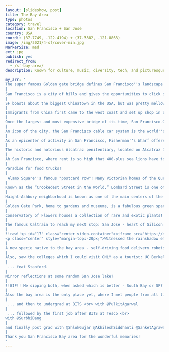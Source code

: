 ```yaml
---
layout: [slideshow, post]
title: The Bay Area
type: photos
category: travel
location: San Francisco + San Jose
country: USA
coordi: (37.7749, -122.4194) + (37.3382, -121.8863)
image: /img/2021/4-sf/cover-min.jpg
MarkerSize: med
ext: jpg
publish: yes
redirect_from:
  - /sf-bay-area/
description: Known for culture, music, diversity, tech, and picturesque views, San Francisco is an eclectic city to visit. The city is super cosmopolitan and I was amazed by the diversity the city has to offer.

my_arr: '
The super famous Golden gate bridge defines San Francisco''s landscape. Once called "the bridge that couldn''t be built," today it is one the seven wonders of the modern world
|
San Francisco is a city of hills and gives the opportunities to click such classic SF pics. Here I was instantly reminded of <a href="https://youtu.be/qYjPxdLIuk0?t=229" target="_blank">My Name is Khan</a> for some weird reason!
|
SF boasts about the biggest Chinatown in the USA, but was pretty mellow then due to COVID.
|
Immigrants from China first came to the west coast and set up shop in San Francisco and due to racial segregation, this neighborhood became predominantly Chinese, and though the segregation is over, the area has remained Chinese. An interesting video on the history is <a href="https://www.youtube.com/watch?v=EiX3hTPGoCg" target="_blank">here</a>.
|
Once the largest and most expensive bridge of its time, San Francisco-Oakland Bay Bridge doesn''t often get the attention of its famous sibling, the Golden Gate, but is spectacular in its own right!
|
An icon of the city, the San Francisco cable car system is the world''s last manually operated cable car system! It was again closed to due to covid though, but I was did see turnaround intersection for the sake of the checkist!
|
As an epicenter of activity in San Francisco, Fisherman''s Wharf offers a plethora of sights, smells, tastes, history and fun. It is one of the busiest tourist attractions in the western United States!
|
The historic and notorious Alcatraz penitentiary, located on Alcatraz Island in San Francisco Bay, is one of America''s most infamous prisons!
|
Ah San Francisco, where rent is so high that 400-plus sea lions have to share one dock!
|
Paradise for food trucks!
|
 Alamo Square''s famous "postcard row"! Many Victorian homes of the Queen Anne era have a few unique features: multiple balconies, large porches and are usually two-and-a-half to three-and-a-half stories tall.
|
Known as the “Crookedest Street in the World,” Lombard Street is one of San Francisco''s most popular landmarks.
|
Haight-Ashbury neighborhood is known as one of the main centers of the hippie and counterculture! Looks like every street/intersection here is famous?
|
Golden Gate Park, home to gardens and museums, is a fabulous green space in the heart of San Francisco, often considered the "lungs" of the city!
|
Conservatory of Flowers houses a collection of rare and exotic plants!
|
The famous Caltrain to reach my next stop: San Jose - heart of Silicon Valley and the cultural and technological epicenter!
|
!!raw!!<p id="17" class="center video-container"><iframe src="https://drive.google.com/file/d/1Zs_unGbyuHDyKvpsoXsoUViNYrcMgWHy/preview" width="480" height="480"></iframe>
<p class="center" style="margin-top:-20px;">Witnessed the rainshadow effect first hand on the way - often when it rains in the San Francisco Bay Area the lowest rain amounts are in San Jose and the surrounding environs of the Santa Clara Valley</p></p>
|
A new specie native to the bay area - self-driving food delivery robots.
|
Also, saw the colleges which I could visit ONLY as a tourist: UC Berkeley ..
|
 ... feat Stanford.
|
Mirror reflections at some random San Jose lake?
|
!!GIF!! Me sipping both, when asked which is better - South Bay or SF?
|
Also the bay area is the only place yet, where I met people from all time periods of my life. Starting from my beloved school DPS Ghaziabad <br> with @HarshitKumar @HarshitSinghal
|
 ... and then to undergrad at BITS <br> with @PulkitAgarwal
|
 ... followed by the first job after BITS at Tesco <br>
with @SurbhiDang
|
and finally post grad with @ShlokGujar @AkhileshSiddhanti @SanketAgrawal @AnshulVora @KathanKashiparekh
|
Thank you San Francisco Bay area for the wonderful memories!
'
---
```

<!-- http://compressjpeg.com -->
<!-- http://compressimage.toolur.com/ 1024, 400-->
<!-- https://ezgif.com/optimize/ remove second and then lossy 50. Best is transparency. Fuzzy 6-->
<!-- https://support.google.com/blogger/thread/1950766?hl=en -->
